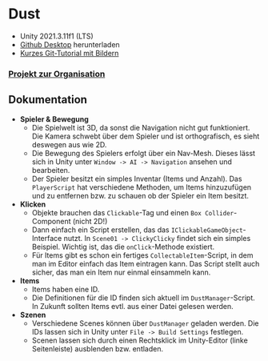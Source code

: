 # Dust

* Unity 2021.3.11f1 (LTS)
* [Github Desktop](https://desktop.github.com) herunterladen
* [Kurzes Git-Tutorial mit Bildern](https://imgur.com/a/PhLacwV)

### [Projekt zur Organisation](https://github.com/users/Malfrador/projects/3)

## Dokumentation

* **Spieler & Bewegung**
  * Die Spielwelt ist 3D, da sonst die Navigation nicht gut funktioniert. Die Kamera schwebt über dem Spieler und ist orthografisch, es sieht deswegen aus wie 2D.
  * Die Bewegung des Spielers erfolgt über ein Nav-Mesh. Dieses lässt sich in Unity unter `Window -> AI -> Navigation` ansehen und bearbeiten.
  * Der Spieler besitzt ein simples Inventar (Items und Anzahl). Das `PlayerScript` hat verschiedene Methoden, um Items hinzuzufügen und zu entfernen bzw. zu schauen ob der Spieler ein Item besitzt.
* **Klicken**
  * Objekte brauchen das `Clickable`-Tag und einen `Box Collider`-Component (nicht 2D!)
  * Dann einfach ein Script erstellen, das das `IClickableGameObject`-Interface nutzt. In `Scene01 -> ClickyClicky` findet sich ein simples Beispiel. Wichtig ist, das die `onClick`-Methode existiert.
  * Für Items gibt es schon ein fertiges `CollectableItem`-Script, in dem man im Editor einfach das Item eintragen kann. Das Script stellt auch sicher, das man ein Item nur einmal einsammeln kann.
* **Items**
  * Items haben eine ID.
  * Die Definitionen für die ID finden sich aktuell im `DustManager`-Script. In Zukunft sollten Items evtl. aus einer Datei gelesen werden.
* **Szenen**
  * Verschiedene Scenes können über `DustManager` geladen werden. Die IDs lassen sich in Unity unter `File -> Build Settings` festlegen.
  * Scenen lassen sich durch einen Rechtsklick im Unity-Editor (linke Seitenleiste) ausblenden bzw. entladen.
